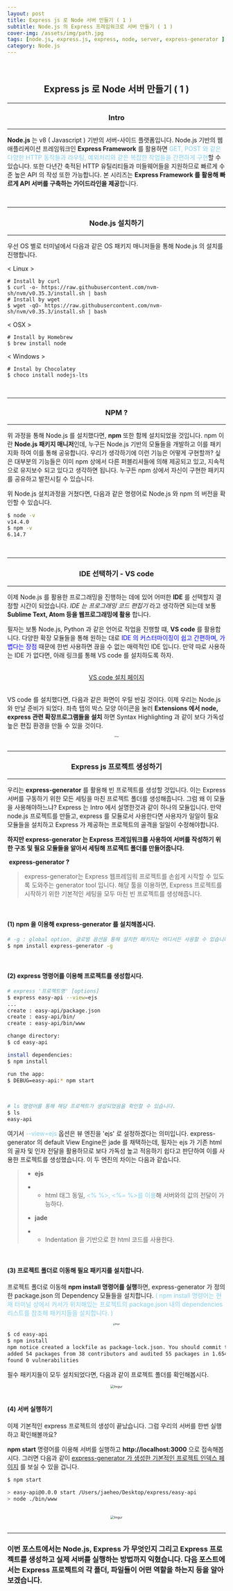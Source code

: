 ```yaml
---
layout: post
title: Express js 로 Node 서버 만들기 ( 1 )
subtitle: Node.js 의 Express 프레임워크로 서버 만들기 ( 1 )
cover-img: /assets/img/path.jpg
tags: [node.js, express.js, express, node, server, express-generator ]
category: Node.js
---
```

<br>
<center>
  <h2>
    Express js 로 Node 서버 만들기 ( 1 )
  </h2>
</center>


---

<center>
  <h3>
    Intro
  </h3>
</center>


------

**Node.js** 는 v8 ( Javascript ) 기반의 서버-사이드 플랫폼입니다.  Node.js 기반의 웹 애플리케이션 프레임워크인 **Express Framework** 를 활용하면 <span style='color:skyblue'>GET, POST 와 같은 다양한 HTTP 동작들과 라우팅, 예외처리와 같은 복잡한 작업들을 간편하게 구현</span>할 수 있습니다. 또한 다년간 축적된 HTTP 유틸리티들과 미들웨어들을 지원하므로 빠르게 수준 높은 API 의 작성 또한 가능합니다. 본 시리즈는 **Express Framework 를 활용해 빠르게 API 서버를 구축하는 가이드라인을 제공**합니다.

<br>

---

<center>
  <h3>
    Node.js 설치하기
  </h3>
</center>


---

우선 OS 별로 터미널에서 다음과 같은 OS 패키지 매니저들을 통해 Node.js 의 설치를 진행합니다. 

< Linux >

```shell
# Install by curl
$ curl -o- https://raw.githubusercontent.com/nvm-sh/nvm/v0.35.3/install.sh | bash
# Install by wget
$ wget -qO- https://raw.githubusercontent.com/nvm-sh/nvm/v0.35.3/install.sh | bash
```

< OSX >

```shell
# Install by Homebrew
$ brew install node
```

< Windows >

```shell
# Instal by Chocolatey
$ choco install nodejs-lts
```

<br>

---

<center>
  <h3>
    NPM ? 
  </h3>
</center>


---

위 과정을 통해 Node.js 를 설치했다면, **npm** 또한 함께 설치되었을 것입니다. npm 이란 **Node.js 패키지 매니저**인데, 누구든 Node.js 기반의 모듈들을 개발하고 이를 패키지화 하여 이를 통해 공유합니다. 우리가 생각하기에 이런 기능은 어떻게 구현할까? 싶은 대부분의 기능들은 이미 npm 상에서 다른 퍼블리셔들에 의해 제공되고 있고, 지속적으로 유지보수 되고 있다고 생각하면 됩니다. 누구든 npm 상에서 자신이 구현한 패키지를 공유하고 발전시킬 수 있습니다. 

위 Node.js 설치과정을 거쳤다면, 다음과 같은 명령어로 Node.js 와 npm  의 버전을 확인할 수 있습니다.

~~~bash
$ node -v
v14.4.0
$ npm -v
6.14.7
~~~

<br>

---

<center>
  <h3>
    IDE 선택하기 - VS code
  </h3>
</center>


---

이제 Node.js 를 활용한 프로그래밍을 진행하는 데에 있어 어떠한 **IDE** 를 선택할지 결정할 시간이 되었습니다. *IDE 는 프로그래밍 코드 편집기* 라고 생각하면 되는데 보통 **Sublime Text, Atom 등을 웹프로그래밍에 활용** 합니다.

필자는 보통 Node.js, Python 과 같은 언어로 작업을 진행할 떄, **VS code** 를 활용합니다. 다양한 확장 모듈들을 통해 원하는 대로 <span style='color:blue'>IDE 의 커스터마이징이 쉽고 간편하며, 가볍다는 장점</span> 때문에 한번 사용하면 끊을 수 없는 매력적인 IDE 입니다. 만약 따로 사용하는 IDE 가 없다면, 아래 링크를 통해 VS code 를 설치하도록 하자. 

<br>

<center><a href='https://code.visualstudio.com/'> VS code 설치 페이지 </a></center>

<br>VS code 를 설치했다면, 다음과 같은 화면이 우릴 반길 것이다. 이제 우리는 Node.js 와 만날 준비가 되었다. 좌측 탭의 박스 모양 아이콘을 눌러 **Extensions 에서 node, express 관련 확장프로그램들을 설치** 하면 Syntax Highlighting 과 같이 보다 가독성 높은 편집 환경을 만들 수 있을 것이다.

<center>
<img src="https://imgur.com/hvb9c6j.png" alt="Imgur" style="zoom:20%;" />
</center>

<br>

---

<center>
  <h3>
    Express js 프로젝트 생성하기
  </h3>
</center>


---

우리는 **express-generator** 를 활용해 빈 프로젝트를 생성할 것입니다. 이는 Express 서버를 구동하기 위한 모든 세팅을 마친 프로젝트 폴더를 생성해줍니다. 그럼 왜 이 모듈을 사용해야하느냐? Express 는 Intro 에서 설명한것과 같이 하나의 모듈입니다. 만약 node.js 프로젝트를 만들고, express 를 모듈로서 사용한다면 사용자가 일일이 필요 모듈들을 설치하고 Express 가 제공하는 프로젝트의 골격을 일일이 수정해야합니다.

**하지만 express-generator 는 Express 프레임워크를 사용하여 서버를 작성하기 위한 구조 및 필요 모듈들을 알아서 세팅해 프로젝트 폴더를 만들어줍니다.**

​	**express-generator ?**

> express-generator는 Express 웹프레임워 프로젝트를 손쉽게 시작할 수 있도록 도와주는 generator tool 입니다. 해당 툴을 이용하면, Express 프로젝트를 시작하기 위한 기본적인 세팅을 모두 마친 빈 프로젝트를 생성해줍니다. 

<br>

<h4>(1) npm 을 이용해 express-generator 를 설치해봅시다. </h4>

~~~bash
# -g : global option, 글로벌 옵션을 통해 설치한 패키지는 어디서든 사용할 수 있습니다.
$ npm install express-generator -g
~~~

<br>

<h4>(2) express 명령어를 이용해 프로젝트를 생성합시다. </h4>

~~~bash
# express '프로젝트명' [options]
$ express easy-api --view=ejs
...
create : easy-api/package.json
create : easy-api/bin/
create : easy-api/bin/www

change directory:
$ cd easy-api

install dependencies:
$ npm install

run the app:
$ DEBUG=easy-api:* npm start
~~~
<br>

~~~bash
# ls 명령어를 통해 해당 프로젝트가 생성되었음을 확인할 수 있습니다.
$ ls
easy-api
~~~

여기서 <span style='color:skyblue'>--view=ejs</span> 옵션은 뷰 엔진을 'ejs' 로 설정하겠다는 의미입니다. express-generator 의 default View Engine은 jade 를 채택하는데, 필자는 ejs 가 기존 html 의 골자 및 인자 전달을 활용하므로 보다 가독성 높고 적응하기 쉽다고 판단하여 이를 사용한 프로젝트를 생성했습니다. 이 두 엔진의 차이는 다음과 같습니다.

>- **ejs**
>
>- - html 태그 동일, <span style='color:skyblue'><% %>, <%= %>를 이용</span>해 서버와의 값의 전달이 가능하다.
>
>- **jade**
>
>- - Indentation 을 기반으로 한 html 코드를 사용한다.

<br>

<h4>(3) 프로젝트 폴더로 이동해 필요 패키지를 설치합니다. </h4>

프로젝트 폴더로 이동해 **npm install 명령어를 실행**하면, express-generator 가 정의한 package.json 의 Dependency 모듈들을 설치합니다. <span style='color:skyblue'>( npm install 명령어는 현재 터미널 상에서 커서가 위치해있는 프로젝트의 package.json 내의 dependencies 리스트를 참조해 패키지들을 설치합니다. )</span>
<center>
<img src="https://imgur.com/bneDlny.png" alt="Imgur" style="zoom:30%;" />
</center>

~~~bash
$ cd easy-api
$ npm install 
npm notice created a lockfile as package-lock.json. You should commit this file.
added 54 packages from 38 contributors and audited 55 packages in 1.654s
found 0 vulnerabilities
~~~

필수 패키지들이 모두 설치되었다면, 다음과 같이 프로젝트 폴더를 확인해봅시다.

<center>
<img src="https://imgur.com/7gyTS3U.png" alt="Imgur" style="zoom:50%;" />
</center>
<br>

<h4>(4) 서버 실행하기 </h4>

이제 기본적인 express 프로젝트의 생성이 끝났습니다. 그럼 우리의 서버를 한번 실행하고 확인해볼까요?

**npm start** 명령어를 이용해 서버를 실행하고 **http://localhost:3000** 으로 접속해봅시다. 그러면 다음과 같이 <u>express-generator 가 생성한 기본적인 프로젝트 인덱스 페이지</u> 를 보실 수 있을 겁니다.

~~~bash
$ npm start

> easy-api@0.0.0 start /Users/jaeheo/Desktop/express/easy-api
> node ./bin/www
~~~
<br>
<center>
<img src="https://imgur.com/27tTlR9.png" alt="Imgur" style="zoom:50%;" />
</center>

<br>

---

<h3>
   이번 포스트에서는 Node.js, Express 가 무엇인지 그리고 Express 프로젝트를 생성하고 실제 서버를 실행하는 방법까지 익혔습니다. 다음 포스트에서는 Express 프로젝트의 각 폴더, 파일들이 어떤 역할을 하는지 등을 알아보겠습니다.
</h3>